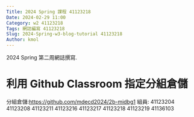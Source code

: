 ```yaml
---
Title: 2024 Spring 課程 41123218
Date: 2024-02-29 11:00
Category: w2 41123218
Tags: 網誌編寫 41123218
Slug: 2024-Spring-w3-blog-tutorial 41123218
Author: kmol
---
```


2024 Spring 第二周網誌撰寫.

<!-- PELICAN_END_SUMMARY -->

# 利用 Github Classroom 指定分組倉儲
分組倉儲:https://github.com/mdecd2024/2b-midbg1
組員:
41123204 
41123208
41123211
41123216
41123217
41123218
41123219
41136103